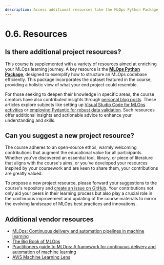 ```yaml
---
description: Access additional resources like the MLOps Python Package, blog posts, and community contributions to further enhance your understanding. Explore a wealth of MLOps knowledge and tools.
---
```


# 0.6. Resources

## Is there additional project resources?

This course is supplemented with a variety of resources aimed at enriching your MLOps learning journey. A key resource is the **[MLOps Python Package](https://github.com/fmind/mlops-python-package)**, designed to exemplify how to structure an MLOps codebase efficiently. This package incorporates the dataset featured in the course, providing a holistic view of what your end project could resemble.

For those seeking to deepen their knowledge in specific areas, the course creators have also contributed insights through [personal blog posts](https://fmind.medium.com/). These articles explore subjects like setting up [Visual Studio Code for MLOps activities](https://fmind.medium.com/how-to-configure-vs-code-for-ai-ml-and-mlops-development-in-python-%EF%B8%8F%EF%B8%8F-8582d8c6ea54) or [employing Pydantic for robust data validation](https://fmind.medium.com/make-your-mlops-code-base-solid-with-pydantic-and-pythons-abc-aeedfe9c3e65). Such resources offer additional insights and actionable advice to enhance your understanding and skills.

## Can you suggest a new project resource?

The course adheres to an open-source ethos, warmly welcoming contributions that augment the educational value for all participants. Whether you've discovered an essential tool, library, or piece of literature that aligns with the course's aims, or you've developed your resources inspired by your coursework and are keen to share them, your contributions are greatly valued.

To propose a new project resource, please forward your suggestions to the course's repository and [create an issue on GitHub](https://github.com/MLOps-Courses/mlops-coding-course/issues). Your contributions not only aid your peers in their learning process but also play a crucial role in the continuous improvement and updating of the course materials to mirror the evolving landscape of MLOps best practices and innovations.

## Additional vendor resources

- [MLOps: Continuous delivery and automation pipelines in machine learning](https://cloud.google.com/architecture/mlops-continuous-delivery-and-automation-pipelines-in-machine-learning)
- [The Big Book of MLOps](https://www.databricks.com/sites/default/files/2023-10/2023-10-eb-big-book-of-mlops-2nd-edition-v2-102723-final.pdf)
- [Practitioners guide to MLOps: A framework for continuous delivery and automation of machine learning](https://services.google.com/fh/files/misc/practitioners_guide_to_mlops_whitepaper.pdf)
- [AWS Machine Learning Lens](https://docs.aws.amazon.com/wellarchitected/latest/machine-learning-lens/machine-learning-lens.html)
